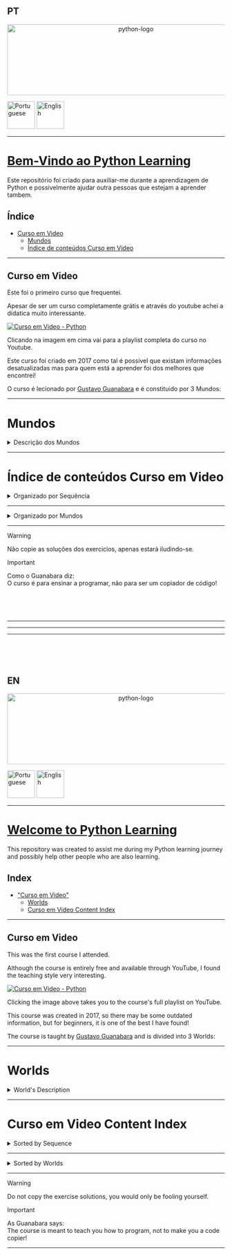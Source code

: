 ## PT
<p align="center">
<img width="580" height="164" alt="python-logo" src="https://github.com/user-attachments/assets/5971a450-9da8-49fe-be3d-8ad72fb4c33a" />
</p>
<a href="https://github.com/DavidPPMerino/PythonLearning#pt"><img width="64" height="64" alt="Portuguese" src="https://github.com/user-attachments/assets/fe1069b8-5eda-4d57-93fc-db6c2635ac25" /></a>  <a href="https://github.com/DavidPPMerino/PythonLearning#en"><img width="64" height="64" alt="English" src="https://github.com/user-attachments/assets/879f3cc8-bbe3-490d-88be-ab687aa718b1" /></a>

---

# <ins>Bem-Vindo ao Python Learning</ins>

Este repositório foi criado para auxiliar-me durante a aprendizagem de Python e possivelmente ajudar outra pessoas que estejam a aprender tambem.

## Índice

- [Curso em Video](#curso-em-video)
   - [Mundos](#mundos)
   - [Índice de conteúdos Curso em Video](#%C3%ADndice-de-conte%C3%BAdos-curso-em-video)
  

***     
     
## Curso em Video

Este foi o primeiro curso que frequentei. 

Apesar de ser um curso completamente grátis e através do youtube achei a didatica muito interessante.

[![Curso em Video - Python](https://github.com/user-attachments/assets/018750ec-4174-45f1-99e4-d6383de556cf "Curso em Video - Python")](https://youtube.com/playlist?list=PLvE-ZAFRgX8hnECDn1v9HNTI71veL3oW0&si=uHFWQdJbASj6JuGt)

Clicando na imagem em cima vai para a playlist completa do curso no Youtube.

Este curso foi criado em 2017 como tal é possivel que existam informações desatualizadas mas para quem está a aprender foi dos melhores que encontrei!

O curso é lecionado por [Gustavo Guanabara](https://github.com/gustavoguanabara) e é constituido por 3 Mundos:
***
# Mundos

<details>
  <summary>Descrição dos Mundos</summary>

  | Youtube | Link do Curso em Video | Nome do Mundo | Descrição |
  |:---:|:---:|:---:|:---:|
  | [Python 3 - Mundo 1](https://youtube.com/playlist?list=PLHz_AreHm4dlKP6QQCekuIPky1CiwmdI6&si=2dmoqpClhbcxfId-) | <a href="https://www.cursoemvideo.com/curso/python-3-mundo-1"><img width="150" height="150" alt="Python3–Mundo1-300x300" src="https://github.com/user-attachments/assets/ec804c44-e9a4-4a09-87c6-3485a49f8bfb" /></a> | Fundamentos | Este Mundo é composto por **<ins>11 aulas</ins>** e **<ins>36 exercícios</ins>** <br> Desde a aula #01 até a aula #11 <br> Desde o exercício #01 até ao exercício #035|
  | [Python 3 - Mundo 2](https://youtube.com/playlist?list=PLHz_AreHm4dk_nZHmxxf_J0WRAqy5Czye&si=RCHIx1GT2YjBjHYK) | <a href="https://www.cursoemvideo.com/curso/python-3-mundo-2"><img width="150" height="150" alt="Python3–Mundo2-300x300" src="https://github.com/user-attachments/assets/7a3da174-4e2b-49a9-ab44-b2d25a18c282" /></a> | Estruturas de Controle | Este Mundo é composto por **<ins>4 aulas</ins>** e **<ins>35 exercícios</ins>** <br> Desde a aula #12 até a aula #15 <br> Desde o exercício #36 até ao exercício #071|
  | [Python 3 - Mundo 3](https://youtube.com/playlist?list=PLHz_AreHm4dksnH2jVTIVNviIMBVYyFnH&si=VuQcakqiJMTaDaLk) | <a href="https://www.cursoemvideo.com/curso/python-3-mundo-3"><img width="150" height="150" alt="Python3–Mundo3-300x300" src="https://github.com/user-attachments/assets/d5492215-40c9-42dc-9d3a-8a33dbe95c21" /></a> | Estruturas Compostas | Este Mundo é composto por **<ins>8 aulas</ins>** e **<ins>42 exercícios</ins>** <br> Desde a aula #16 até a aula #23 <br> Desde o exercício #72 até ao exercício #115c|

</details>

***
# Índice de conteúdos Curso em Video


<details>
     <summary> Organizado por Sequência</summary>
<details open>
 <summary>Aulas / Anotações</summary>
     
- [→ Aula #04 - Primeiros comandos](Curso%20em%20Video/Aulas/04%20Primeiros%20comandos.py)
- [→ Aula #06 - Tipos Primitivos e Saida de dados](Curso%20em%20Video/Aulas/06%20Tipos%20primitivos%20e%20saida%20de%20dados.py)
- [→ Aula #07 - Operadores Aritméticos](Curso%20em%20Video/Aulas/07%20Operadores%20Aritmeticos.py)
- [→ Aula #08 - Módulos](Curso%20em%20Video/Aulas/08%20Modulos.py)
- [→ Aula #09 - Manipulação de Texto](Curso%20em%20Video/Aulas/09%20Manipular%20Texto(string).py)
- [→ Aula #10 - Condições (Parte 1)](Curso%20em%20Video/Aulas/10%20Condiçoes%20pt1.py)
- [→ Aula #11 - Cores no terminal](Curso%20em%20Video/Aulas/11%20Cores%20no%20terminal.py)
- [→ Aula #12 - Condiçoes](Curso%20em%20Video/Aulas/12%20condiçoes%20aninhadas.py)
- [→ Aula #13 - Estruturas de Repetição "for"](Curso%20em%20Video/Aulas/13%20Estruturas%20de%20repetição%20For.py)
- [→ Aula #14 - Estruturas de Repetição "while"](Curso%20em%20Video/Aulas/14%20Estrutura%20de%20repetição%20while.py)
- [→ Aula #15 - Interrompendo Repetições "while"](Curso%20em%20Video/Aulas/15%20Interrompendo%20repetições%20while.py)
  
</details>
<details open>
<summary>Prática das Aulas</summary>

- [→ Prática #04a](Curso%20em%20Video/Aulas%20Praticas/aula04a.py)  
- [→ Prática #06a](Curso%20em%20Video/Aulas%20Praticas/aula06a.py)  
- [→ Prática #07a](Curso%20em%20Video/Aulas%20Praticas/aula07a.py)  
- [→ Prática #08a](Curso%20em%20Video/Aulas%20Praticas/aula08a.py)  
- [→ Prática #08b](Curso%20em%20Video/Aulas%20Praticas/aula08b.py)  
- [→ Prática #09a](Curso%20em%20Video/Aulas%20Praticas/aula09a.py)  
- [→ Prática #10a](Curso%20em%20Video/Aulas%20Praticas/aula10a.py)  
- [→ Prática #11a](Curso%20em%20Video/Aulas%20Praticas/aula11a.py)  
- [→ Prática #12a](Curso%20em%20Video/Aulas%20Praticas/aula12a.py)  
- [→ Prática #13a](Curso%20em%20Video/Aulas%20Praticas/aula13a.py)  
- [→ Prática #14a](Curso%20em%20Video/Aulas%20Praticas/aula14a.py)  
- [→ Prática #15a](Curso%20em%20Video/Aulas%20Praticas/aula15a.py)  

</details>
<details open>
<summary>Exercicios</summary>

- [→ Exercicio #001 - Respondendo ao Usuário](Curso%20em%20Video/Desafios/0x/desafio001.py)  
- [→ Exercicio #002 - Data de Nascimento](Curso%20em%20Video/Desafios/0x/desafio002.py)  
- [→ Exercicio #003 - Somando dois números](Curso%20em%20Video/Desafios/0x/desafio003.py)  
- [→ Exercicio #004 - Dissecando uma Variável](Curso%20em%20Video/Desafios/0x/desafio004.py)  
- [→ Exercicio #005 - Antecessor e Sucessor](Curso%20em%20Video/Desafios/0x/desafio005.py)  
- [→ Exercicio #006 - Dobro, Triplo, Raiz Quadrada](Curso%20em%20Video/Desafios/0x/desafio006.py)  
- [→ Exercicio #007 - Média Aritmética](Curso%20em%20Video/Desafios/0x/desafio007.py)  
- [→ Exercicio #008 - Conversor de Medidas](Curso%20em%20Video/Desafios/0x/desafio008.py)  
- [→ Exercicio #009 - Tabuada](Curso%20em%20Video/Desafios/0x/desafio009.py)  
- [→ Exercicio #010 - Conversor de Moedas](Curso%20em%20Video/Desafios/1x/desafio010.py)  
- [→ Exercicio #011 - Pintando Parede](Curso%20em%20Video/Desafios/1x/desafio011.py)  
- [→ Exercicio #012 - Calculando Descontos](Curso%20em%20Video/Desafios/1x/desafio012.py)  
- [→ Exercicio #013 - Reajuste Salarial](Curso%20em%20Video/Desafios/1x/desafio013.py)  
- [→ Exercicio #014 - Conversor de Temperaturas](Curso%20em%20Video/Desafios/1x/desafio014.py)  
- [→ Exercicio #015 - Aluguel de Carros](Curso%20em%20Video/Desafios/1x/desafio015.py)  
- [→ Exercicio #016 - Quebrando um número](Curso%20em%20Video/Desafios/1x/desafio016.py)  
- [→ Exercicio #017 - Catetos e Hipotenusa](Curso%20em%20Video/Desafios/1x/desafio017.py)  
- [→ Exercicio #018 - Seno, Cosseno e Tangente](Curso%20em%20Video/Desafios/1x/desafio018.py)  
- [→ Exercicio #019 - Sorteando um item na lista](Curso%20em%20Video/Desafios/1x/desafio019.py)  
- [→ Exercicio #020 - Sorteando uma ordem na lista](Curso%20em%20Video/Desafios/2x/desafio020.py)  
- [→ Exercicio #021 - Tocando um MP3](Curso%20em%20Video/Desafios/2x/desafio021.py)  
- [→ Exercicio #022 - Analisador de Textos](Curso%20em%20Video/Desafios/2x/desafio022.py)  
- [→ Exercicio #023 - Separando dígitos de um número](Curso%20em%20Video/Desafios/2x/desafio023.py)  
- [→ Exercicio #024 - Verificando as primeiras letras de um texto](Curso%20em%20Video/Desafios/2x/desafio024.py)  
- [→ Exercicio #025 - Procurando uma string dentro de outra](Curso%20em%20Video/Desafios/2x/desafio025.py)  
- [→ Exercicio #026 - Primeira e última ocorrência de uma string](Curso%20em%20Video/Desafios/2x/desafio026.py)  
- [→ Exercicio #027 - Primeiro e último nome de uma pessoa](Curso%20em%20Video/Desafios/2x/desafio027.py)  
- [→ Exercicio #028 - Jogo da Adivinhação v1.0](Curso%20em%20Video/Desafios/2x/desafio028.py)  
- [→ Exercicio #029 - Radar eletrônico](Curso%20em%20Video/Desafios/2x/desafio029.py)  
- [→ Exercicio #030 - Par ou Ímpar?](Curso%20em%20Video/Desafios/3x/desafio030.py)  
- [→ Exercicio #031 - Custo da Viagem](Curso%20em%20Video/Desafios/3x/desafio031.py)  
- [→ Exercicio #032 - Ano Bissexto](Curso%20em%20Video/Desafios/3x/desafio032.py)  
- [→ Exercicio #033 - Maior e menor valores](Curso%20em%20Video/Desafios/3x/desafio033.py)  
- [→ Exercicio #034 - Aumentos múltiplos](Curso%20em%20Video/Desafios/3x/desafio034.py)  
- [→ Exercicio #035 - Analisando Triângulo v1.0](Curso%20em%20Video/Desafios/3x/desafio035.py)  
- [→ Exercicio #036 - Aprovando Empréstimo](Curso%20em%20Video/Desafios/3x/desafio036.py)  
- [→ Exercicio #037 - Conversor de Bases Numéricas](Curso%20em%20Video/Desafios/3x/desafio037.py)  
- [→ Exercicio #038 - Comparando números](Curso%20em%20Video/Desafios/3x/desafio038.py)  
- [→ Exercicio #039 - Alistamento Militar](Curso%20em%20Video/Desafios/3x/desafio039.py)  
- [→ Exercicio #040 - Aquele clássico da Média](Curso%20em%20Video/Desafios/4x/desafio040.py)  
- [→ Exercicio #041 - Classificando Atletas](Curso%20em%20Video/Desafios/4x/desafio041.py)  
- [→ Exercicio #042 - Analisando Triângulos v2.0](Curso%20em%20Video/Desafios/4x/desafio042.py)  
- [→ Exercicio #043 - Índice de Massa Corporal](Curso%20em%20Video/Desafios/4x/desafio043.py)  
- [→ Exercicio #044 - Gerenciador de Pagamentos](Curso%20em%20Video/Desafios/4x/desafio044.py)  
- [→ Exercicio #045 - GAME: Pedra, Papel e Tesoura](Curso%20em%20Video/Desafios/4x/desafio045.py)  
- [→ Exercicio #046 - Contagem regressiva](Curso%20em%20Video/Desafios/4x/desafio046.py)  
- [→ Exercicio #047 - Contagem de pares](Curso%20em%20Video/Desafios/4x/desafio047.py)  
- [→ Exercicio #048 - Soma ímpares multiplos de três](Curso%20em%20Video/Desafios/4x/desafio048.py)  
- [→ Exercicio #049 - Tabuada v2.0](Curso%20em%20Video/Desafios/4x/desafio049.py)  
- [→ Exercicio #050 - Soma dos pares](Curso%20em%20Video/Desafios/5x/desafio050.py)  
- [→ Exercicio #051 - Progressão Aritmética](Curso%20em%20Video/Desafios/5x/desafio051.py)  
- [→ Exercicio #052 - Números primos](Curso%20em%20Video/Desafios/5x/desafio052.py)  
- [→ Exercicio #053 - Detector de Palíndromo](Curso%20em%20Video/Desafios/5x/desafio053.py)  
- [→ Exercicio #054 - Grupo da Maioridade](Curso%20em%20Video/Desafios/5x/desafio054.py)  
- [→ Exercicio #055 - Maior e menor da sequência](Curso%20em%20Video/Desafios/5x/desafio055.py)  
- [→ Exercicio #056 - Analisador completo](Curso%20em%20Video/Desafios/5x/desafio056.py)  
- [→ Exercicio #057 - Validação de Dados](Curso%20em%20Video/Desafios/5x/desafio057.py)  
- [→ Exercicio #058 - Jogo da Adivinhação v2.0](Curso%20em%20Video/Desafios/5x/desafio058.py)  
- [→ Exercicio #059 - Criando um Menu de Opções](Curso%20em%20Video/Desafios/5x/desafio059.py)  
- [→ Exercicio #060 - Cálculo do Fatorial](Curso%20em%20Video/Desafios/6x/desafio060.py)  
- [→ Exercicio #061 - Progressão Aritmética v2.0](Curso%20em%20Video/Desafios/6x/desafio061.py)  
- [→ Exercicio #062 - Super Progressão Aritmética v3.0](Curso%20em%20Video/Desafios/6x/desafio062.py)  
- [→ Exercicio #063 - Sequência de Fibonacci v1.0](Curso%20em%20Video/Desafios/6x/desafio063.py)  
- [→ Exercicio #064 - Tratando vários valores v1.0](Curso%20em%20Video/Desafios/6x/desafio064.py)  
- [→ Exercicio #065 - Maior e Menor valores](Curso%20em%20Video/Desafios/6x/desafio065.py)  
- [→ Exercicio #066 - Vários números com flag](Curso%20em%20Video/Desafios/6x/desafio066.py)  
- [→ Exercicio #067 - Tabuada v3.0](Curso%20em%20Video/Desafios/6x/desafio067.py)  
- [→ Exercicio #068 - Jogo do Par ou Ímpar](Curso%20em%20Video/Desafios/6x/desafio068.py)  
- [→ Exercicio #069 - Análise de dados do grupo](Curso%20em%20Video/Desafios/6x/desafio069.py)  
- [→ Exercicio #070 - Estatísticas em produtos](Curso%20em%20Video/Desafios/7x/desafio070.py)  
- [→ Exercicio #071 - Simulador de Caixa Eletrônico](Curso%20em%20Video/Desafios/7x/desafio071.py)  
- [→ Exercício #072](Curso%20em%20Video/Desafios/7x/desafio072.py)  
- [→ Exercício #073](Curso%20em%20Video/Desafios/7x/desafio073.py)  
- [→ Exercício #074](Curso%20em%20Video/Desafios/7x/desafio074.py)  
- [→ Exercício #075](Curso%20em%20Video/Desafios/7x/desafio075.py)  
- [→ Exercício #076](Curso%20em%20Video/Desafios/7x/desafio076.py)  
- [→ Exercício #077](Curso%20em%20Video/Desafios/7x/desafio077.py)  
- [→ Exercício #078](Curso%20em%20Video/Desafios/7x/desafio078.py)  
- [→ Exercício #079](Curso%20em%20Video/Desafios/7x/desafio079.py)  
- [→ Exercício #080](Curso%20em%20Video/Desafios/8x/desafio080.py)  
- [→ Exercício #081](Curso%20em%20Video/Desafios/8x/desafio081.py)  
- [→ Exercício #082](Curso%20em%20Video/Desafios/8x/desafio082.py)  
- [→ Exercício #083](Curso%20em%20Video/Desafios/8x/desafio083.py)  
- [→ Exercício #084](Curso%20em%20Video/Desafios/8x/desafio084.py)  
- [→ Exercício #085](Curso%20em%20Video/Desafios/8x/desafio085.py)  
- [→ Exercício #086](Curso%20em%20Video/Desafios/8x/desafio086.py)  
- [→ Exercício #087](Curso%20em%20Video/Desafios/8x/desafio087.py)  
- [→ Exercício #088](Curso%20em%20Video/Desafios/8x/desafio088.py)  
- [→ Exercício #089](Curso%20em%20Video/Desafios/8x/desafio089.py)  
- [→ Exercício #090](Curso%20em%20Video/Desafios/9x/desafio090.py)  
- [→ Exercício #091](Curso%20em%20Video/Desafios/9x/desafio091.py)  
- [→ Exercício #092](Curso%20em%20Video/Desafios/9x/desafio092.py)  
- [→ Exercício #093](Curso%20em%20Video/Desafios/9x/desafio093.py)  
- [→ Exercício #094](Curso%20em%20Video/Desafios/9x/desafio094.py)  
- [→ Exercício #095](Curso%20em%20Video/Desafios/9x/desafio095.py)  
- [→ Exercício #096](Curso%20em%20Video/Desafios/9x/desafio096.py)  
- [→ Exercício #097](Curso%20em%20Video/Desafios/9x/desafio097.py)  
- [→ Exercício #098](Curso%20em%20Video/Desafios/9x/desafio098.py)  
- [→ Exercício #099](Curso%20em%20Video/Desafios/9x/desafio099.py)  
- [→ Exercício #100](Curso%20em%20Video/Desafios/10x/desafio100.py)  
- [→ Exercício #101](Curso%20em%20Video/Desafios/10x/desafio101.py)  
- [→ Exercício #102](Curso%20em%20Video/Desafios/10x/desafio102.py)  
- [→ Exercício #103](Curso%20em%20Video/Desafios/10x/desafio103.py)  
- [→ Exercício #104](Curso%20em%20Video/Desafios/10x/desafio104.py)  
- [→ Exercício #105](Curso%20em%20Video/Desafios/10x/desafio105.py)  
- [→ Exercício #106](Curso%20em%20Video/Desafios/10x/desafio106.py)  
- [→ Exercício #107](Curso%20em%20Video/Desafios/10x/desafio107.py)  
- [→ Exercício #108](Curso%20em%20Video/Desafios/10x/desafio108.py)  
- [→ Exercício #109](Curso%20em%20Video/Desafios/10x/desafio109.py)  
- [→ Exercício #110](Curso%20em%20Video/Desafios/11x/desafio110.py)  
- [→ Exercício #111](Curso%20em%20Video/Desafios/11x/desafio111.py)  
- [→ Exercício #112](Curso%20em%20Video/Desafios/11x/desafio112.py)  
- [→ Exercício #113](Curso%20em%20Video/Desafios/11x/desafio113.py)  
- [→ Exercício #114](Curso%20em%20Video/Desafios/11x/desafio114.py)  
- [→ Exercício #115a](Curso%20em%20Video/Desafios/11x/desafio115a.py)  
- [→ Exercício #115b](Curso%20em%20Video/Desafios/11x/desafio115b.py)  
- [→ Exercício #115c](Curso%20em%20Video/Desafios/11x/desafio115c.py)  
    
</details>
</details>

---

<details>
     <summary> Organizado por Mundos</summary>
<details open>
 <summary>Mundo 1</summary>
     
- [→ Aula #04 - Primeiros comandos](Curso%20em%20Video/Aulas/04%20Primeiros%20comandos.py)
- [→ Prática #04a](Curso%20em%20Video/Aulas%20Praticas/aula04a.py)  
- [→ Exercicio #001 - Respondendo ao Usuário](Curso%20em%20Video/Desafios/0x/desafio001.py)  
- [→ Exercicio #002 - Data de Nascimento](Curso%20em%20Video/Desafios/0x/desafio002.py)  
  <br>
- [→ Aula #06 - Tipos Primitivos e Saida de dados](Curso%20em%20Video/Aulas/06%20Tipos%20primitivos%20e%20saida%20de%20dados.py)
- [→ Prática #06a](Curso%20em%20Video/Aulas%20Praticas/aula06a.py)  
- [→ Exercicio #003 - Somando dois números](Curso%20em%20Video/Desafios/0x/desafio003.py)  
- [→ Exercicio #004 - Dissecando uma Variável](Curso%20em%20Video/Desafios/0x/desafio004.py)  
  <br>
- [→ Aula #07 - Operadores Aritméticos](Curso%20em%20Video/Aulas/07%20Operadores%20Aritmeticos.py)  
- [→ Prática #07a](Curso%20em%20Video/Aulas%20Praticas/aula07a.py)  
- [→ Exercicio #005 - Antecessor e Sucessor](Curso%20em%20Video/Desafios/0x/desafio005.py)  
- [→ Exercicio #006 - Dobro, Triplo, Raiz Quadrada](Curso%20em%20Video/Desafios/0x/desafio006.py)  
- [→ Exercicio #007 - Média Aritmética](Curso%20em%20Video/Desafios/0x/desafio007.py)  
- [→ Exercicio #008 - Conversor de Medidas](Curso%20em%20Video/Desafios/0x/desafio008.py)  
- [→ Exercicio #009 - Tabuada](Curso%20em%20Video/Desafios/0x/desafio009.py)  
- [→ Exercicio #010 - Conversor de Moedas](Curso%20em%20Video/Desafios/1x/desafio010.py)  
- [→ Exercicio #011 - Pintando Parede](Curso%20em%20Video/Desafios/1x/desafio011.py)  
- [→ Exercicio #012 - Calculando Descontos](Curso%20em%20Video/Desafios/1x/desafio012.py)  
- [→ Exercicio #013 - Reajuste Salarial](Curso%20em%20Video/Desafios/1x/desafio013.py)  
- [→ Exercicio #014 - Conversor de Temperaturas](Curso%20em%20Video/Desafios/1x/desafio014.py)  
- [→ Exercicio #015 - Aluguel de Carros](Curso%20em%20Video/Desafios/1x/desafio015.py)  
  <br>
- [→ Aula #08 - Módulos](Curso%20em%20Video/Aulas/08%20Modulos.py)  
- [→ Prática #08a](Curso%20em%20Video/Aulas%20Praticas/aula08a.py)  
- [→ Prática #08b](Curso%20em%20Video/Aulas%20Praticas/aula08b.py)  
- [→ Exercicio #016 - Quebrando um número](Curso%20em%20Video/Desafios/1x/desafio016.py)  
- [→ Exercicio #017 - Catetos e Hipotenusa](Curso%20em%20Video/Desafios/1x/desafio017.py)  
- [→ Exercicio #018 - Seno, Cosseno e Tangente](Curso%20em%20Video/Desafios/1x/desafio018.py)  
- [→ Exercicio #019 - Sorteando um item na lista](Curso%20em%20Video/Desafios/1x/desafio019.py)  
- [→ Exercicio #020 - Sorteando uma ordem na lista](Curso%20em%20Video/Desafios/2x/desafio020.py)  
- [→ Exercicio #021 - Tocando um MP3](Curso%20em%20Video/Desafios/2x/desafio021.py)  
  <br>
- [→ Aula #09 - Manipulação de Texto](Curso%20em%20Video/Aulas/09%20Manipular%20Texto(string).py)  
- [→ Prática #09a](Curso%20em%20Video/Aulas%20Praticas/aula09a.py)
- [→ Exercicio #022 - Analisador de Textos](Curso%20em%20Video/Desafios/2x/desafio022.py)  
- [→ Exercicio #023 - Separando dígitos de um número](Curso%20em%20Video/Desafios/2x/desafio023.py)  
- [→ Exercicio #024 - Verificando as primeiras letras de um texto](Curso%20em%20Video/Desafios/2x/desafio024.py)  
- [→ Exercicio #025 - Procurando uma string dentro de outra](Curso%20em%20Video/Desafios/2x/desafio025.py)  
- [→ Exercicio #026 - Primeira e última ocorrência de uma string](Curso%20em%20Video/Desafios/2x/desafio026.py)  
- [→ Exercicio #027 - Primeiro e último nome de uma pessoa](Curso%20em%20Video/Desafios/2x/desafio027.py)  
  <br>
- [→ Aula #10 - Condições (Parte 1)](Curso%20em%20Video/Aulas/10%20Condiçoes%20pt1.py)
- [→ Prática #10a](Curso%20em%20Video/Aulas%20Praticas/aula10a.py)  
- [→ Exercicio #028 - Jogo da Adivinhação v1.0](Curso%20em%20Video/Desafios/2x/desafio028.py)  
- [→ Exercicio #029 - Radar eletrônico](Curso%20em%20Video/Desafios/2x/desafio029.py)  
- [→ Exercicio #030 - Par ou Ímpar?](Curso%20em%20Video/Desafios/3x/desafio030.py)  
- [→ Exercicio #031 - Custo da Viagem](Curso%20em%20Video/Desafios/3x/desafio031.py)  
- [→ Exercicio #032 - Ano Bissexto](Curso%20em%20Video/Desafios/3x/desafio032.py)  
- [→ Exercicio #033 - Maior e menor valores](Curso%20em%20Video/Desafios/3x/desafio033.py)  
- [→ Exercicio #034 - Aumentos múltiplos](Curso%20em%20Video/Desafios/3x/desafio034.py)  
- [→ Exercicio #035 - Analisando Triângulo v1.0](Curso%20em%20Video/Desafios/3x/desafio035.py)  
  <br>
- [→ Aula #11 - Cores no terminal](Curso%20em%20Video/Aulas/11%20Cores%20no%20terminal.py)
- [→ Prática #11a](Curso%20em%20Video/Aulas%20Praticas/aula11a.py)
    
</details>
<details open>
<summary>Mundo 2</summary>

- [→ Aula #12 - Condiçoes](Curso%20em%20Video/Aulas/12%20condiçoes%20aninhadas.py)
- [→ Prática #12a](Curso%20em%20Video/Aulas%20Praticas/aula12a.py)  
- [→ Exercicio #036 - Aprovando Empréstimo](Curso%20em%20Video/Desafios/3x/desafio036.py)  
- [→ Exercicio #037 - Conversor de Bases Numéricas](Curso%20em%20Video/Desafios/3x/desafio037.py)  
- [→ Exercicio #038 - Comparando números](Curso%20em%20Video/Desafios/3x/desafio038.py)  
- [→ Exercicio #039 - Alistamento Militar](Curso%20em%20Video/Desafios/3x/desafio039.py)  
- [→ Exercicio #040 - Aquele clássico da Média](Curso%20em%20Video/Desafios/4x/desafio040.py)  
- [→ Exercicio #041 - Classificando Atletas](Curso%20em%20Video/Desafios/4x/desafio041.py)  
- [→ Exercicio #042 - Analisando Triângulos v2.0](Curso%20em%20Video/Desafios/4x/desafio042.py)  
- [→ Exercicio #043 - Índice de Massa Corporal](Curso%20em%20Video/Desafios/4x/desafio043.py)  
- [→ Exercicio #044 - Gerenciador de Pagamentos](Curso%20em%20Video/Desafios/4x/desafio044.py)  
- [→ Exercicio #045 - GAME: Pedra, Papel e Tesoura](Curso%20em%20Video/Desafios/4x/desafio045.py)  
  <br>
- [→ Aula #13 - Estruturas de Repetição "for"](Curso%20em%20Video/Aulas/13%20Estruturas%20de%20repetição%20For.py)
- [→ Prática #13a](Curso%20em%20Video/Aulas%20Praticas/aula13a.py) 
- [→ Exercicio #046 - Contagem regressiva](Curso%20em%20Video/Desafios/4x/desafio046.py)  
- [→ Exercicio #047 - Contagem de pares](Curso%20em%20Video/Desafios/4x/desafio047.py)  
- [→ Exercicio #048 - Soma ímpares multiplos de três](Curso%20em%20Video/Desafios/4x/desafio048.py)  
- [→ Exercicio #049 - Tabuada v2.0](Curso%20em%20Video/Desafios/4x/desafio049.py)  
- [→ Exercicio #050 - Soma dos pares](Curso%20em%20Video/Desafios/5x/desafio050.py)  
- [→ Exercicio #051 - Progressão Aritmética](Curso%20em%20Video/Desafios/5x/desafio051.py)  
- [→ Exercicio #052 - Números primos](Curso%20em%20Video/Desafios/5x/desafio052.py)  
- [→ Exercicio #053 - Detector de Palíndromo](Curso%20em%20Video/Desafios/5x/desafio053.py)  
- [→ Exercicio #054 - Grupo da Maioridade](Curso%20em%20Video/Desafios/5x/desafio054.py)  
- [→ Exercicio #055 - Maior e menor da sequência](Curso%20em%20Video/Desafios/5x/desafio055.py)  
- [→ Exercicio #056 - Analisador completo](Curso%20em%20Video/Desafios/5x/desafio056.py)  
  <br>
- [→ Aula #14 - Estruturas de Repetição "while"](Curso%20em%20Video/Aulas/14%20Estrutura%20de%20repetição%20while.py)
- [→ Prática #14a](Curso%20em%20Video/Aulas%20Praticas/aula14a.py)  
- [→ Exercicio #057 - Validação de Dados](Curso%20em%20Video/Desafios/5x/desafio057.py)  
- [→ Exercicio #058 - Jogo da Adivinhação v2.0](Curso%20em%20Video/Desafios/5x/desafio058.py)  
- [→ Exercicio #059 - Criando um Menu de Opções](Curso%20em%20Video/Desafios/5x/desafio059.py)  
- [→ Exercicio #060 - Cálculo do Fatorial](Curso%20em%20Video/Desafios/6x/desafio060.py)  
- [→ Exercicio #061 - Progressão Aritmética v2.0](Curso%20em%20Video/Desafios/6x/desafio061.py)  
- [→ Exercicio #062 - Super Progressão Aritmética v3.0](Curso%20em%20Video/Desafios/6x/desafio062.py)  
- [→ Exercicio #063 - Sequência de Fibonacci v1.0](Curso%20em%20Video/Desafios/6x/desafio063.py)  
- [→ Exercicio #064 - Tratando vários valores v1.0](Curso%20em%20Video/Desafios/6x/desafio064.py)  
- [→ Exercicio #065 - Maior e Menor valores](Curso%20em%20Video/Desafios/6x/desafio065.py)  
  <br>
- [→ Aula #15 - Interrompendo Repetições "while"](Curso%20em%20Video/Aulas/15%20Interrompendo%20repetições%20while.py)
- [→ Prática #15a](Curso%20em%20Video/Aulas%20Praticas/aula15a.py)  
- [→ Exercicio #066 - Vários números com flag](Curso%20em%20Video/Desafios/6x/desafio066.py)  
- [→ Exercicio #067 - Tabuada v3.0](Curso%20em%20Video/Desafios/6x/desafio067.py)  
- [→ Exercicio #068 - Jogo do Par ou Ímpar](Curso%20em%20Video/Desafios/6x/desafio068.py)  
- [→ Exercicio #069 - Análise de dados do grupo](Curso%20em%20Video/Desafios/6x/desafio069.py)  
- [→ Exercicio #070 - Estatísticas em produtos](Curso%20em%20Video/Desafios/7x/desafio070.py)  
- [→ Exercicio #071 - Simulador de Caixa Eletrônico](Curso%20em%20Video/Desafios/7x/desafio071.py)  

</details>
<details open>
<summary>Mundo 3</summary>

-

- [→ Exercício #072](Curso%20em%20Video/Desafios/7x/desafio072.py)  
- [→ Exercício #073](Curso%20em%20Video/Desafios/7x/desafio073.py)  
- [→ Exercício #074](Curso%20em%20Video/Desafios/7x/desafio074.py)  
- [→ Exercício #075](Curso%20em%20Video/Desafios/7x/desafio075.py)  
- [→ Exercício #076](Curso%20em%20Video/Desafios/7x/desafio076.py)
- [→ Exercício #077](Curso%20em%20Video/Desafios/7x/desafio077.py)

-

- [→ Exercício #078](Curso%20em%20Video/Desafios/7x/desafio078.py)  
- [→ Exercício #079](Curso%20em%20Video/Desafios/7x/desafio079.py)  
- [→ Exercício #080](Curso%20em%20Video/Desafios/8x/desafio080.py)  
- [→ Exercício #081](Curso%20em%20Video/Desafios/8x/desafio081.py)  
- [→ Exercício #082](Curso%20em%20Video/Desafios/8x/desafio082.py)  
- [→ Exercício #083](Curso%20em%20Video/Desafios/8x/desafio083.py) 

-

- [→ Exercício #084](Curso%20em%20Video/Desafios/8x/desafio084.py)  
- [→ Exercício #085](Curso%20em%20Video/Desafios/8x/desafio085.py)  
- [→ Exercício #086](Curso%20em%20Video/Desafios/8x/desafio086.py)  
- [→ Exercício #087](Curso%20em%20Video/Desafios/8x/desafio087.py)  
- [→ Exercício #088](Curso%20em%20Video/Desafios/8x/desafio088.py)  
- [→ Exercício #089](Curso%20em%20Video/Desafios/8x/desafio089.py)

-

- [→ Exercício #090](Curso%20em%20Video/Desafios/9x/desafio090.py)  
- [→ Exercício #091](Curso%20em%20Video/Desafios/9x/desafio091.py)  
- [→ Exercício #092](Curso%20em%20Video/Desafios/9x/desafio092.py)  
- [→ Exercício #093](Curso%20em%20Video/Desafios/9x/desafio093.py)  
- [→ Exercício #094](Curso%20em%20Video/Desafios/9x/desafio094.py)  
- [→ Exercício #095](Curso%20em%20Video/Desafios/9x/desafio095.py)  

-

- [→ Exercício #096](Curso%20em%20Video/Desafios/9x/desafio096.py)  
- [→ Exercício #097](Curso%20em%20Video/Desafios/9x/desafio097.py)  
- [→ Exercício #098](Curso%20em%20Video/Desafios/9x/desafio098.py)  
- [→ Exercício #099](Curso%20em%20Video/Desafios/9x/desafio099.py)  
- [→ Exercício #100](Curso%20em%20Video/Desafios/10x/desafio100.py)  

-

- [→ Exercício #101](Curso%20em%20Video/Desafios/10x/desafio101.py)  
- [→ Exercício #102](Curso%20em%20Video/Desafios/10x/desafio102.py)  
- [→ Exercício #103](Curso%20em%20Video/Desafios/10x/desafio103.py)  
- [→ Exercício #104](Curso%20em%20Video/Desafios/10x/desafio104.py)  
- [→ Exercício #105](Curso%20em%20Video/Desafios/10x/desafio105.py)  
- [→ Exercício #106](Curso%20em%20Video/Desafios/10x/desafio106.py)  

-

- [→ Exercício #107](Curso%20em%20Video/Desafios/10x/desafio107.py)  
- [→ Exercício #108](Curso%20em%20Video/Desafios/10x/desafio108.py)  
- [→ Exercício #109](Curso%20em%20Video/Desafios/10x/desafio109.py)  
- [→ Exercício #110](Curso%20em%20Video/Desafios/11x/desafio110.py)  
- [→ Exercício #111](Curso%20em%20Video/Desafios/11x/desafio111.py)  
- [→ Exercício #112](Curso%20em%20Video/Desafios/11x/desafio112.py)  

-

- [→ Exercício #113](Curso%20em%20Video/Desafios/11x/desafio113.py)  
- [→ Exercício #114](Curso%20em%20Video/Desafios/11x/desafio114.py)  
- [→ Exercício #115a](Curso%20em%20Video/Desafios/11x/desafio115a.py)  
- [→ Exercício #115b](Curso%20em%20Video/Desafios/11x/desafio115b.py)  
- [→ Exercício #115c](Curso%20em%20Video/Desafios/11x/desafio115c.py)  
</details>
</details>

***

> [!WARNING]
> Não copie as soluções dos exercicios, apenas estará iludindo-se.

>[!IMPORTANT]
> Como o Guanabara diz:<br>
> O curso é para ensinar a programar, não para ser um copiador de código!

<br>
<br>
<br>

---
---
---

<br>
<br>
<br>

## EN

<p align="center">
<img width="580" height="164" alt="python-logo" src="https://github.com/user-attachments/assets/5971a450-9da8-49fe-be3d-8ad72fb4c33a" />
</p>
<a href="https://github.com/DavidPPMerino/PythonLearning#pt"><img width="64" height="64" alt="Portuguese" src="https://github.com/user-attachments/assets/fe1069b8-5eda-4d57-93fc-db6c2635ac25" /></a>  <a href="https://github.com/DavidPPMerino/PythonLearning#en"><img width="64" height="64" alt="English" src="https://github.com/user-attachments/assets/879f3cc8-bbe3-490d-88be-ab687aa718b1" /></a>

---


# <ins>Welcome to Python Learning</ins>

This repository was created to assist me during my Python learning journey and possibly help other people who are also learning.

## Index

- ["Curso em Video"](#curso-em-video-1)
   - [Worlds](#worlds)
   - [Curso em Video Content Index](#curso-em-video-content-index)
   

***

## Curso em Video

This was the first course I attended.

Although the course is entirely free and available through YouTube, I found the teaching style very interesting.

[![Curso em Video - Python](https://github.com/user-attachments/assets/018750ec-4174-45f1-99e4-d6383de556cf "Curso em Video - Python")](https://youtube.com/playlist?list=PLvE-ZAFRgX8hnECDn1v9HNTI71veL3oW0&si=uHFWQdJbASj6JuGt)

Clicking the image above takes you to the course's full playlist on YouTube.

This course was created in 2017, so there may be some outdated information, but for beginners, it is one of the best I have found!

The course is taught by [Gustavo Guanabara](https://github.com/gustavoguanabara) and is divided into 3 Worlds:
***
# Worlds

<details>
  <summary>World's Description</summary>

  | Youtube | Curso em Video Link | World Name | Description |
  |:---:|:---:|:---:|:---:|
  | [Python 3 - World 1](https://youtube.com/playlist?list=PLHz_AreHm4dlKP6QQCekuIPky1CiwmdI6&si=2dmoqpClhbcxfId-) | <a href="https://www.cursoemvideo.com/curso/python-3-mundo-1"><img width="150" height="150" alt="Python3–World1-300x300" src="https://github.com/user-attachments/assets/ec804c44-e9a4-4a09-87c6-3485a49f8bfb" /></a> | Fundamentals | This World consists of **<ins>11 lessons</ins>** and **<ins>36 exercises</ins>** <br> From lesson #01 to lesson #11 <br> From exercise #01 to exercise #035 |
  | [Python 3 - World 2](https://youtube.com/playlist?list=PLHz_AreHm4dk_nZHmxxf_J0WRAqy5Czye&si=RCHIx1GT2YjBjHYK) | <a href="https://www.cursoemvideo.com/curso/python-3-mundo-2"><img width="150" height="150" alt="Python3–World2-300x300" src="https://github.com/user-attachments/assets/7a3da174-4e2b-49a9-ab44-b2d25a18c282" /></a> | Control Structures | This World consists of **<ins>4 lessons</ins>** and **<ins>35 exercises</ins>** <br> From lesson #12 to lesson #15 <br> From exercise #36 to exercise #071 |
  | [Python 3 - World 3](https://youtube.com/playlist?list=PLHz_AreHm4dksnH2jVTIVNviIMBVYyFnH&si=VuQcakqiJMTaDaLk) | <a href="https://www.cursoemvideo.com/curso/python-3-mundo-3"><img width="150" height="150" alt="Python3–World3-300x300" src="https://github.com/user-attachments/assets/d5492215-40c9-42dc-9d3a-8a33dbe95c21" /></a> | Compound Structures | This World consists of **<ins>8 lessons</ins>** and **<ins>42 exercises</ins>** <br> From lesson #16 to lesson #23 <br> From exercise #72 to exercise #115c |

</details>

***

# Curso em Video Content Index


<details>
     <summary>Sorted by Sequence</summary>
<details open>
 <summary>Lessons / Notes</summary>
     
- [→ Lesson #04 - First commands](Curso%20em%20Video/Aulas/04%20Primeiros%20comandos.py)  
- [→ Lesson #06 - Primitive Types and Data Output](Curso%20em%20Video/Aulas/06%20Tipos%20primitivos%20e%20saida%20de%20dados.py)  
- [→ Lesson #07 - Arithmetic Operators](Curso%20em%20Video/Aulas/07%20Operadores%20Aritmeticos.py)  
- [→ Lesson #08 - Modules](Curso%20em%20Video/Aulas/08%20Modulos.py)  
- [→ Lesson #09 - Text Manipulation](Curso%20em%20Video/Aulas/09%20Manipular%20Texto(string).py)  
- [→ Lesson #10 - Conditions (Part 1)](Curso%20em%20Video/Aulas/10%20Condiçoes%20pt1.py)  
- [→ Lesson #11 - Terminal Colors](Curso%20em%20Video/Aulas/11%20Cores%20no%20terminal.py)  
- [→ Lesson #12 - Conditions](Curso%20em%20Video/Aulas/12%20condiçoes%20aninhadas.py)  
- [→ Lesson #13 - "for" Loop Structures](Curso%20em%20Video/Aulas/13%20Estruturas%20de%20repetição%20For.py)  
- [→ Lesson #14 - "while" Loop Structure](Curso%20em%20Video/Aulas/14%20Estrutura%20de%20repetição%20while.py)  
- [→ Lesson #15 - Interrupting "while" Loops](Curso%20em%20Video/Aulas/15%20Interrompendo%20repetições%20while.py)  


</details>
<details open>
<summary>Practical Class Exercises</summary>

- [→ Practice #04a](Curso%20em%20Video/Aulas%20Praticas/aula04a.py)  
- [→ Practice #06a](Curso%20em%20Video/Aulas%20Praticas/aula06a.py)  
- [→ Practice #07a](Curso%20em%20Video/Aulas%20Praticas/aula07a.py)  
- [→ Practice #08a](Curso%20em%20Video/Aulas%20Praticas/aula08a.py)  
- [→ Practice #08b](Curso%20em%20Video/Aulas%20Praticas/aula08b.py)  
- [→ Practice #09a](Curso%20em%20Video/Aulas%20Praticas/aula09a.py)  
- [→ Practice #10a](Curso%20em%20Video/Aulas%20Praticas/aula10a.py)  
- [→ Practice #11a](Curso%20em%20Video/Aulas%20Praticas/aula11a.py)  
- [→ Practice #12a](Curso%20em%20Video/Aulas%20Praticas/aula12a.py)  
- [→ Practice #13a](Curso%20em%20Video/Aulas%20Praticas/aula13a.py)  
- [→ Practice #14a](Curso%20em%20Video/Aulas%20Praticas/aula14a.py)  
- [→ Practice #15a](Curso%20em%20Video/Aulas%20Praticas/aula15a.py)  

</details>
<details open>
<summary>Exercises</summary>

- [→ Exercise #001 - Responding to the User](Curso%20em%20Video/Desafios/0x/desafio001.py)  
- [→ Exercise #002 - Date of Birth](Curso%20em%20Video/Desafios/0x/desafio002.py)  
- [→ Exercise #003 - Adding two numbers](Curso%20em%20Video/Desafios/0x/desafio003.py)  
- [→ Exercise #004 - Dissecting a Variable](Curso%20em%20Video/Desafios/0x/desafio004.py)  
- [→ Exercise #005 - Predecessor and Successor](Curso%20em%20Video/Desafios/0x/desafio005.py)  
- [→ Exercise #006 - Double, Triple, Square Root](Curso%20em%20Video/Desafios/0x/desafio006.py)  
- [→ Exercise #007 - Arithmetic Mean](Curso%20em%20Video/Desafios/0x/desafio007.py)  
- [→ Exercise #008 - Unit Converter](Curso%20em%20Video/Desafios/0x/desafio008.py)  
- [→ Exercise #009 - Multiplication Table](Curso%20em%20Video/Desafios/0x/desafio009.py)  
- [→ Exercise #010 - Currency Converter](Curso%20em%20Video/Desafios/1x/desafio010.py)  
- [→ Exercise #011 - Painting a Wall](Curso%20em%20Video/Desafios/1x/desafio011.py)  
- [→ Exercise #012 - Calculating Discounts](Curso%20em%20Video/Desafios/1x/desafio012.py)  
- [→ Exercise #013 - Salary Adjustment](Curso%20em%20Video/Desafios/1x/desafio013.py)  
- [→ Exercise #014 - Temperature Converter](Curso%20em%20Video/Desafios/1x/desafio014.py)  
- [→ Exercise #015 - Car Rental](Curso%20em%20Video/Desafios/1x/desafio015.py)  
- [→ Exercise #016 - Breaking a Number](Curso%20em%20Video/Desafios/1x/desafio016.py)  
- [→ Exercise #017 - Catheti and Hypotenuse](Curso%20em%20Video/Desafios/1x/desafio017.py)  
- [→ Exercise #018 - Sine, Cosine, and Tangent](Curso%20em%20Video/Desafios/1x/desafio018.py)  
- [→ Exercise #019 - Randomly Selecting an Item](Curso%20em%20Video/Desafios/1x/desafio019.py)  
- [→ Exercise #020 - Randomly Ordering a List](Curso%20em%20Video/Desafios/2x/desafio020.py)  
- [→ Exercise #021 - Playing an MP3](Curso%20em%20Video/Desafios/2x/desafio021.py)  
- [→ Exercise #022 - Text Analyzer](Curso%20em%20Video/Desafios/2x/desafio022.py)  
- [→ Exercise #023 - Separating Number Digits](Curso%20em%20Video/Desafios/2x/desafio023.py)  
- [→ Exercise #024 - Checking the First Letters of a Text](Curso%20em%20Video/Desafios/2x/desafio024.py)  
- [→ Exercise #025 - Searching a String Inside Another](Curso%20em%20Video/Desafios/2x/desafio025.py)  
- [→ Exercise #026 - First and Last Occurrence of a String](Curso%20em%20Video/Desafios/2x/desafio026.py)  
- [→ Exercise #027 - First and Last Name of a Person](Curso%20em%20Video/Desafios/2x/desafio027.py)  
- [→ Exercise #028 - Guessing Game v1.0](Curso%20em%20Video/Desafios/2x/desafio028.py)  
- [→ Exercise #029 - Electronic Radar](Curso%20em%20Video/Desafios/2x/desafio029.py)  
- [→ Exercise #030 - Even or Odd?](Curso%20em%20Video/Desafios/3x/desafio030.py)  
- [→ Exercise #031 - Travel Cost](Curso%20em%20Video/Desafios/3x/desafio031.py)  
- [→ Exercise #032 - Leap Year](Curso%20em%20Video/Desafios/3x/desafio032.py)  
- [→ Exercise #033 - Biggest and Smallest Values](Curso%20em%20Video/Desafios/3x/desafio033.py)  
- [→ Exercise #034 - Multiple Increases](Curso%20em%20Video/Desafios/3x/desafio034.py)  
- [→ Exercise #035 - Analyzing Triangle v1.0](Curso%20em%20Video/Desafios/3x/desafio035.py)  
- [→ Exercise #036 - Approving a Loan](Curso%20em%20Video/Desafios/3x/desafio036.py)  
- [→ Exercise #037 - Number Base Converter](Curso%20em%20Video/Desafios/3x/desafio037.py)  
- [→ Exercise #038 - Comparing Numbers](Curso%20em%20Video/Desafios/3x/desafio038.py)  
- [→ Exercise #039 - Military Enlistment](Curso%20em%20Video/Desafios/3x/desafio039.py)  
- [→ Exercise #040 - The Classic Average](Curso%20em%20Video/Desafios/4x/desafio040.py)  
- [→ Exercise #041 - Classifying Athletes](Curso%20em%20Video/Desafios/4x/desafio041.py)  
- [→ Exercise #042 - Analyzing Triangles v2.0](Curso%20em%20Video/Desafios/4x/desafio042.py)  
- [→ Exercise #043 - Body Mass Index](Curso%20em%20Video/Desafios/4x/desafio043.py)  
- [→ Exercise #044 - Payment Manager](Curso%20em%20Video/Desafios/4x/desafio044.py)  
- [→ Exercise #045 - GAME: Rock, Paper, Scissors](Curso%20em%20Video/Desafios/4x/desafio045.py)  
- [→ Exercise #046 - Countdown](Curso%20em%20Video/Desafios/4x/desafio046.py)  
- [→ Exercise #047 - Counting Even Numbers](Curso%20em%20Video/Desafios/4x/desafio047.py)  
- [→ Exercise #048 - Sum of Odd Multiples of Three](Curso%20em%20Video/Desafios/4x/desafio048.py)  
- [→ Exercise #049 - Multiplication Table v2.0](Curso%20em%20Video/Desafios/4x/desafio049.py)  
- [→ Exercise #050 - Sum of Even Numbers](Curso%20em%20Video/Desafios/5x/desafio050.py)  
- [→ Exercise #051 - Arithmetic Progression](Curso%20em%20Video/Desafios/5x/desafio051.py)  
- [→ Exercise #052 - Prime Numbers](Curso%20em%20Video/Desafios/5x/desafio052.py)  
- [→ Exercise #053 - Palindrome Detector](Curso%20em%20Video/Desafios/5x/desafio053.py)  
- [→ Exercise #054 - Age Group](Curso%20em%20Video/Desafios/5x/desafio054.py)  
- [→ Exercise #055 - Biggest and Smallest in the Sequence](Curso%20em%20Video/Desafios/5x/desafio055.py)  
- [→ Exercise #056 - Complete Analyzer](Curso%20em%20Video/Desafios/5x/desafio056.py)  
- [→ Exercise #057 - Data Validation](Curso%20em%20Video/Desafios/5x/desafio057.py)  
- [→ Exercise #058 - Guessing Game v2.0](Curso%20em%20Video/Desafios/5x/desafio058.py)  
- [→ Exercise #059 - Creating a Options Menu](Curso%20em%20Video/Desafios/5x/desafio059.py)  
- [→ Exercise #060 - Factorial Calculation](Curso%20em%20Video/Desafios/6x/desafio060.py)  
- [→ Exercise #061 - Arithmetic Progression v2.0](Curso%20em%20Video/Desafios/6x/desafio061.py)  
- [→ Exercise #062 - Super Arithmetic Progression v3.0](Curso%20em%20Video/Desafios/6x/desafio062.py)  
- [→ Exercise #063 - Fibonacci Sequence v1.0](Curso%20em%20Video/Desafios/6x/desafio063.py)  
- [→ Exercise #064 - Handling Multiple Values v1.0](Curso%20em%20Video/Desafios/6x/desafio064.py)  
- [→ Exercise #065 - Biggest and Smallest Values](Curso%20em%20Video/Desafios/6x/desafio065.py)  
- [→ Exercise #066 - Multiple Numbers with Flag](Curso%20em%20Video/Desafios/6x/desafio066.py)  
- [→ Exercise #067 - Multiplication Table v3.0](Curso%20em%20Video/Desafios/6x/desafio067.py)  
- [→ Exercise #068 - Even or Odd Game](Curso%20em%20Video/Desafios/6x/desafio068.py)  
- [→ Exercise #069 - Group Data Analysis](Curso%20em%20Video/Desafios/6x/desafio069.py)  
- [→ Exercise #070 - Product Statistics](Curso%20em%20Video/Desafios/7x/desafio070.py)  
- [→ Exercise #071 - ATM Simulator](Curso%20em%20Video/Desafios/7x/desafio071.py)  
- [→ Exercise #072](Curso%20em%20Video/Desafios/7x/desafio072.py)  
- [→ Exercise #073](Curso%20em%20Video/Desafios/7x/desafio073.py)  
- [→ Exercise #074](Curso%20em%20Video/Desafios/7x/desafio074.py)  
- [→ Exercise #075](Curso%20em%20Video/Desafios/7x/desafio075.py)  
- [→ Exercise #076](Curso%20em%20Video/Desafios/7x/desafio076.py)  
- [→ Exercise #077](Curso%20em%20Video/Desafios/7x/desafio077.py)  
- [→ Exercise #078](Curso%20em%20Video/Desafios/7x/desafio078.py)  
- [→ Exercise #079](Curso%20em%20Video/Desafios/7x/desafio079.py)  
- [→ Exercise #080](Curso%20em%20Video/Desafios/8x/desafio080.py)  
- [→ Exercise #081](Curso%20em%20Video/Desafios/8x/desafio081.py)  
- [→ Exercise #082](Curso%20em%20Video/Desafios/8x/desafio082.py)  
- [→ Exercise #083](Curso%20em%20Video/Desafios/8x/desafio083.py)  
- [→ Exercise #084](Curso%20em%20Video/Desafios/8x/desafio084.py)  
- [→ Exercise #085](Curso%20em%20Video/Desafios/8x/desafio085.py)  
- [→ Exercise #086](Curso%20em%20Video/Desafios/8x/desafio086.py)  
- [→ Exercise #087](Curso%20em%20Video/Desafios/8x/desafio087.py)  
- [→ Exercise #088](Curso%20em%20Video/Desafios/8x/desafio088.py)  
- [→ Exercise #089](Curso%20em%20Video/Desafios/8x/desafio089.py)  
- [→ Exercise #090](Curso%20em%20Video/Desafios/9x/desafio090.py)  
- [→ Exercise #091](Curso%20em%20Video/Desafios/9x/desafio091.py)  
- [→ Exercise #092](Curso%20em%20Video/Desafios/9x/desafio092.py)  
- [→ Exercise #093](Curso%20em%20Video/Desafios/9x/desafio093.py)  
- [→ Exercise #094](Curso%20em%20Video/Desafios/9x/desafio094.py)  
- [→ Exercise #095](Curso%20em%20Video/Desafios/9x/desafio095.py)  
- [→ Exercise #096](Curso%20em%20Video/Desafios/9x/desafio096.py)  
- [→ Exercise #097](Curso%20em%20Video/Desafios/9x/desafio097.py)  
- [→ Exercise #098](Curso%20em%20Video/Desafios/9x/desafio098.py)  
- [→ Exercise #099](Curso%20em%20Video/Desafios/9x/desafio099.py)  
- [→ Exercise #100](Curso%20em%20Video/Desafios/10x/desafio100.py)  
- [→ Exercise #101](Curso%20em%20Video/Desafios/10x/desafio101.py)  
- [→ Exercise #102](Curso%20em%20Video/Desafios/10x/desafio102.py)  
- [→ Exercise #103](Curso%20em%20Video/Desafios/10x/desafio103.py)  
- [→ Exercise #104](Curso%20em%20Video/Desafios/10x/desafio104.py)  
- [→ Exercise #105](Curso%20em%20Video/Desafios/10x/desafio105.py)  
- [→ Exercise #106](Curso%20em%20Video/Desafios/10x/desafio106.py)  
- [→ Exercise #107](Curso%20em%20Video/Desafios/10x/desafio107.py)  
- [→ Exercise #108](Curso%20em%20Video/Desafios/10x/desafio108.py)  
- [→ Exercise #109](Curso%20em%20Video/Desafios/10x/desafio109.py)  
- [→ Exercise #110](Curso%20em%20Video/Desafios/11x/desafio110.py)  
- [→ Exercise #111](Curso%20em%20Video/Desafios/11x/desafio111.py)  
- [→ Exercise #112](Curso%20em%20Video/Desafios/11x/desafio112.py)  
- [→ Exercise #113](Curso%20em%20Video/Desafios/11x/desafio113.py)  
- [→ Exercise #114](Curso%20em%20Video/Desafios/11x/desafio114.py)  
- [→ Exercise #115](Curso%20em%20Video/Desafios/11x/desafio115.py)  



</details>
</details>

---

<details>
     <summary> Sorted by Worlds</summary>
<details open>
 <summary>World 1</summary>
     
- [→ Lesson #04 - First commands](Curso%20em%20Video/Aulas/04%20Primeiros%20comandos.py)  
- [→ Practice #04a](Curso%20em%20Video/Aulas%20Praticas/aula04a.py)  
- [→ Exercise #001 - Responding to the User](Curso%20em%20Video/Desafios/0x/desafio001.py)  
- [→ Exercise #002 - Date of Birth](Curso%20em%20Video/Desafios/0x/desafio002.py)  
<br>  
- [→ Lesson #06 - Primitive Types and Data Output](Curso%20em%20Video/Aulas/06%20Tipos%20primitivos%20e%20saida%20de%20dados.py)  
- [→ Practice #06a](Curso%20em%20Video/Aulas%20Praticas/aula06a.py)  
- [→ Exercise #003 - Adding two numbers](Curso%20em%20Video/Desafios/0x/desafio003.py)  
- [→ Exercise #004 - Dissecting a Variable](Curso%20em%20Video/Desafios/0x/desafio004.py)  
<br>  
- [→ Lesson #07 - Arithmetic Operators](Curso%20em%20Video/Aulas/07%20Operadores%20Aritmeticos.py)  
- [→ Practice #07a](Curso%20em%20Video/Aulas%20Praticas/aula07a.py)  
- [→ Exercise #005 - Predecessor and Successor](Curso%20em%20Video/Desafios/0x/desafio005.py)  
- [→ Exercise #006 - Double, Triple, Square Root](Curso%20em%20Video/Desafios/0x/desafio006.py)  
- [→ Exercise #007 - Arithmetic Mean](Curso%20em%20Video/Desafios/0x/desafio007.py)  
- [→ Exercise #008 - Unit Converter](Curso%20em%20Video/Desafios/0x/desafio008.py)  
- [→ Exercise #009 - Multiplication Table](Curso%20em%20Video/Desafios/0x/desafio009.py)  
- [→ Exercise #010 - Currency Converter](Curso%20em%20Video/Desafios/1x/desafio010.py)  
- [→ Exercise #011 - Painting a Wall](Curso%20em%20Video/Desafios/1x/desafio011.py)  
- [→ Exercise #012 - Calculating Discounts](Curso%20em%20Video/Desafios/1x/desafio012.py)  
- [→ Exercise #013 - Salary Adjustment](Curso%20em%20Video/Desafios/1x/desafio013.py)  
- [→ Exercise #014 - Temperature Converter](Curso%20em%20Video/Desafios/1x/desafio014.py)  
- [→ Exercise #015 - Car Rental](Curso%20em%20Video/Desafios/1x/desafio015.py)  
<br>  
- [→ Lesson #08 - Modules](Curso%20em%20Video/Aulas/08%20Modulos.py)  
- [→ Practice #08a](Curso%20em%20Video/Aulas%20Praticas/aula08a.py)  
- [→ Practice #08b](Curso%20em%20Video/Aulas%20Praticas/aula08b.py)  
- [→ Exercise #016 - Breaking a Number](Curso%20em%20Video/Desafios/1x/desafio016.py)  
- [→ Exercise #017 - Catheti and Hypotenuse](Curso%20em%20Video/Desafios/1x/desafio017.py)  
- [→ Exercise #018 - Sine, Cosine, and Tangent](Curso%20em%20Video/Desafios/1x/desafio018.py)  
- [→ Exercise #019 - Randomly Selecting an Item](Curso%20em%20Video/Desafios/1x/desafio019.py)  
- [→ Exercise #020 - Randomly Ordering a List](Curso%20em%20Video/Desafios/2x/desafio020.py)  
- [→ Exercise #021 - Playing an MP3](Curso%20em%20Video/Desafios/2x/desafio021.py)  
<br>
- [→ Lesson #09 - Text Manipulation](Curso%20em%20Video/Aulas/09%20Manipular%20Texto(string).py)  
- [→ Practice #09a](Curso%20em%20Video/Aulas%20Praticas/aula09a.py)  
- [→ Exercise #022 - Text Analyzer](Curso%20em%20Video/Desafios/2x/desafio022.py)  
- [→ Exercise #023 - Separating Number Digits](Curso%20em%20Video/Desafios/2x/desafio023.py)  
- [→ Exercise #024 - Checking the First Letters of a Text](Curso%20em%20Video/Desafios/2x/desafio024.py)  
- [→ Exercise #025 - Searching a String Inside Another](Curso%20em%20Video/Desafios/2x/desafio025.py)  
- [→ Exercise #026 - First and Last Occurrence of a String](Curso%20em%20Video/Desafios/2x/desafio026.py)  
- [→ Exercise #027 - First and Last Name of a Person](Curso%20em%20Video/Desafios/2x/desafio027.py)  
<br>
- [→ Lesson #10 - Conditions (Part 1)](Curso%20em%20Video/Aulas/10%20Condiçoes%20pt1.py)  
- [→ Practice #10a](Curso%20em%20Video/Aulas%20Praticas/aula10a.py)  
- [→ Exercise #028 - Guessing Game v1.0](Curso%20em%20Video/Desafios/2x/desafio028.py)  
- [→ Exercise #029 - Electronic Radar](Curso%20em%20Video/Desafios/2x/desafio029.py)  
- [→ Exercise #030 - Even or Odd?](Curso%20em%20Video/Desafios/3x/desafio030.py)  
- [→ Exercise #031 - Travel Cost](Curso%20em%20Video/Desafios/3x/desafio031.py)  
- [→ Exercise #032 - Leap Year](Curso%20em%20Video/Desafios/3x/desafio032.py)  
- [→ Exercise #033 - Biggest and Smallest Values](Curso%20em%20Video/Desafios/3x/desafio033.py)  
- [→ Exercise #034 - Multiple Increases](Curso%20em%20Video/Desafios/3x/desafio034.py)  
- [→ Exercise #035 - Analyzing Triangle v1.0](Curso%20em%20Video/Desafios/3x/desafio035.py)  
<br>
- [→ Lesson #11 - Terminal Colors](Curso%20em%20Video/Aulas/11%20Cores%20no%20terminal.py)  
- [→ Practice #11a](Curso%20em%20Video/Aulas%20Praticas/aula11a.py)  
    
</details>
<details open>
<summary>world 2</summary>

- [→ Lesson #12 - Conditions](Curso%20em%20Video/Aulas/12%20condiçoes%20aninhadas.py)  
- [→ Practice #12a](Curso%20em%20Video/Aulas%20Praticas/aula12a.py)  
- [→ Exercise #036 - Approving a Loan](Curso%20em%20Video/Desafios/3x/desafio036.py)  
- [→ Exercise #037 - Number Base Converter](Curso%20em%20Video/Desafios/3x/desafio037.py)  
- [→ Exercise #038 - Comparing Numbers](Curso%20em%20Video/Desafios/3x/desafio038.py)  
- [→ Exercise #039 - Military Enlistment](Curso%20em%20Video/Desafios/3x/desafio039.py)  
- [→ Exercise #040 - The Classic Average](Curso%20em%20Video/Desafios/4x/desafio040.py)  
- [→ Exercise #041 - Classifying Athletes](Curso%20em%20Video/Desafios/4x/desafio041.py)  
- [→ Exercise #042 - Analyzing Triangles v2.0](Curso%20em%20Video/Desafios/4x/desafio042.py)  
- [→ Exercise #043 - Body Mass Index](Curso%20em%20Video/Desafios/4x/desafio043.py)  
- [→ Exercise #044 - Payment Manager](Curso%20em%20Video/Desafios/4x/desafio044.py)  
- [→ Exercise #045 - GAME: Rock, Paper, Scissors](Curso%20em%20Video/Desafios/4x/desafio045.py)  

- [→ Lesson #13 - "for" Loop Structures](Curso%20em%20Video/Aulas/13%20Estruturas%20de%20repetição%20For.py)  
- [→ Practice #13a](Curso%20em%20Video/Aulas%20Praticas/aula13a.py)  
- [→ Exercise #046 - Countdown](Curso%20em%20Video/Desafios/4x/desafio046.py)  
- [→ Exercise #047 - Counting Even Numbers](Curso%20em%20Video/Desafios/4x/desafio047.py)  
- [→ Exercise #048 - Sum of Odd Multiples of Three](Curso%20em%20Video/Desafios/4x/desafio048.py)  
- [→ Exercise #049 - Multiplication Table v2.0](Curso%20em%20Video/Desafios/4x/desafio049.py)  
- [→ Exercise #050 - Sum of Even Numbers](Curso%20em%20Video/Desafios/5x/desafio050.py)  
- [→ Exercise #051 - Arithmetic Progression](Curso%20em%20Video/Desafios/5x/desafio051.py)  
- [→ Exercise #052 - Prime Numbers](Curso%20em%20Video/Desafios/5x/desafio052.py)  
- [→ Exercise #053 - Palindrome Detector](Curso%20em%20Video/Desafios/5x/desafio053.py)  
- [→ Exercise #054 - Age Group](Curso%20em%20Video/Desafios/5x/desafio054.py)  
- [→ Exercise #055 - Biggest and Smallest in the Sequence](Curso%20em%20Video/Desafios/5x/desafio055.py)  
- [→ Exercise #056 - Complete Analyzer](Curso%20em%20Video/Desafios/5x/desafio056.py)  

- [→ Lesson #14 - "while" Loop Structure](Curso%20em%20Video/Aulas/14%20Estrutura%20de%20repetição%20while.py)  
- [→ Practice #14a](Curso%20em%20Video/Aulas%20Praticas/aula14a.py)  
- [→ Exercise #057 - Data Validation](Curso%20em%20Video/Desafios/5x/desafio057.py)  
- [→ Exercise #058 - Guessing Game v2.0](Curso%20em%20Video/Desafios/5x/desafio058.py)  
- [→ Exercise #059 - Creating a Options Menu](Curso%20em%20Video/Desafios/5x/desafio059.py)  
- [→ Exercise #060 - Factorial Calculation](Curso%20em%20Video/Desafios/6x/desafio060.py)  
- [→ Exercise #061 - Arithmetic Progression v2.0](Curso%20em%20Video/Desafios/6x/desafio061.py)  
- [→ Exercise #062 - Super Arithmetic Progression v3.0](Curso%20em%20Video/Desafios/6x/desafio062.py)  
- [→ Exercise #063 - Fibonacci Sequence v1.0](Curso%20em%20Video/Desafios/6x/desafio063.py)  
- [→ Exercise #064 - Handling Multiple Values v1.0](Curso%20em%20Video/Desafios/6x/desafio064.py)  
- [→ Exercise #065 - Biggest and Smallest Values](Curso%20em%20Video/Desafios/6x/desafio065.py)  

- [→ Lesson #15 - Interrupting "while" Loops](Curso%20em%20Video/Aulas/15%20Interrompendo%20repetições%20while.py)  
- [→ Practice #15a](Curso%20em%20Video/Aulas%20Praticas/aula15a.py)  
- [→ Exercise #066 - Multiple Numbers with Flag](Curso%20em%20Video/Desafios/6x/desafio066.py)  
- [→ Exercise #067 - Multiplication Table v3.0](Curso%20em%20Video/Desafios/6x/desafio067.py)  
- [→ Exercise #068 - Even or Odd Game](Curso%20em%20Video/Desafios/6x/desafio068.py)  
- [→ Exercise #069 - Group Data Analysis](Curso%20em%20Video/Desafios/6x/desafio069.py)  
- [→ Exercise #070 - Product Statistics](Curso%20em%20Video/Desafios/7x/desafio070.py)  
- [→ Exercise #071 - ATM Simulator](Curso%20em%20Video/Desafios/7x/desafio071.py)  

</details>
<details open>
<summary>World 3</summary>

    →
    →
    →
</details>
</details>

***
    

> [!WARNING]
> Do not copy the exercise solutions, you would only be fooling yourself.

> [!IMPORTANT]
> As Guanabara says:<br>
> The course is meant to teach you how to program, not to make you a code copier!
---


